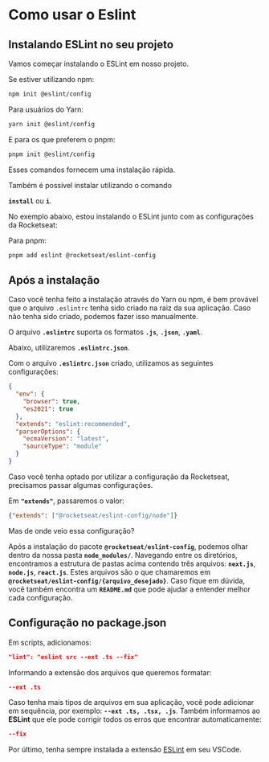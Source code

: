 # Como usar o Eslint

## Instalando ESLint no seu projeto

Vamos começar instalando o ESLint em nosso projeto. 

Se estiver utilizando npm:

```bash
npm init @eslint/config
```

Para usuários do Yarn:

```bash
yarn init @eslint/config
```

E para os que preferem o pnpm:

```bash
pnpm init @eslint/config
```

Esses comandos fornecem uma instalação rápida.

Também é possível instalar utilizando o comando 

**`install`**
ou 
**`i`**.

No exemplo abaixo, estou instalando o ESLint junto com as configurações da Rocketseat:

Para pnpm:

```bash
pnpm add eslint @rocketseat/eslint-config
```

## Após a instalação

Caso você tenha feito a instalação através do Yarn ou npm, é bem provável que o arquivo `.eslintrc` tenha sido criado na raiz da sua aplicação. 
Caso não tenha sido criado, podemos fazer isso manualmente.

O arquivo **`.eslintrc`** suporta os formatos **`.js`**, **`.json`**, **`.yaml`**. 

Abaixo, utilizaremos **`.eslintrc.json`**.

Com o arquivo **`.eslintrc.json`** criado, utilizamos as seguintes configurações:

```json
{
  "env": {
    "browser": true,
    "es2021": true
  },
  "extends": "eslint:recommended",
  "parserOptions": {
    "ecmaVersion": "latest",
    "sourceType": "module"
  }
}
```

Caso você tenha optado por utilizar a configuração da Rocketseat, precisamos passar algumas configurações. 

Em **`"extends"`**, passaremos o valor:

```json
{"extends": ["@rocketseat/eslint-config/node"]}
```

Mas de onde veio essa configuração?

Após a instalação do pacote **`@rocketseat/eslint-config`**, podemos olhar dentro da nossa pasta **`node_modules/`**. 
Navegando entre os diretórios, encontramos a estrutura de pastas acima contendo três arquivos: **`next.js`**, **`node.js`**, **`react.js`**. 
Estes arquivos são o que chamaremos em **`@rocketseat/eslint-config/{arquivo_desejado}`**. 
Caso fique em dúvida, você também encontra um **`README.md`** que pode ajudar a entender melhor cada configuração.

## Configuração no package.json

Em scripts, adicionamos:

```json
"lint": "eslint src --ext .ts --fix"
```

Informando a extensão dos arquivos que queremos formatar:

```json
--ext .ts
```

Caso tenha mais tipos de arquivos em sua aplicação, você pode adicionar em sequência, por exemplo: **`--ext .ts, .tsx, .js`**. 
Também informamos ao **ESLint** que ele pode corrigir todos os erros que encontrar automaticamente:

```json
--fix
```

Por último, tenha sempre instalada a extensão [ESLint](https://marketplace.visualstudio.com/items?itemName=dbaeumer.vscode-eslint) em seu VSCode.
